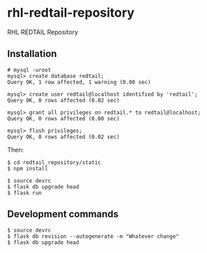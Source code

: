 # rhl-redtail-repository

RHL REDTAIL Repository

## Installation

```
# mysql -uroot 
mysql> create database redtail;
Query OK, 1 row affected, 1 warning (0.00 sec)

mysql> create user redtail@localhost identified by 'redtail';
Query OK, 0 rows affected (0.02 sec)

mysql> grant all privileges on redtail.* to redtail@localhost;
Query OK, 0 rows affected (0.00 sec)

mysql> flush privileges;
Query OK, 0 rows affected (0.02 sec)

```

Then:
```
$ cd redtail_repository/static
$ npm install
````

```
$ source devrc
$ flask db upgrade head
$ flask run
```

## Development commands



```
$ source devrc
$ flask db revision --autogenerate -m "Whatever change"
$ flask db upgrade head
```




